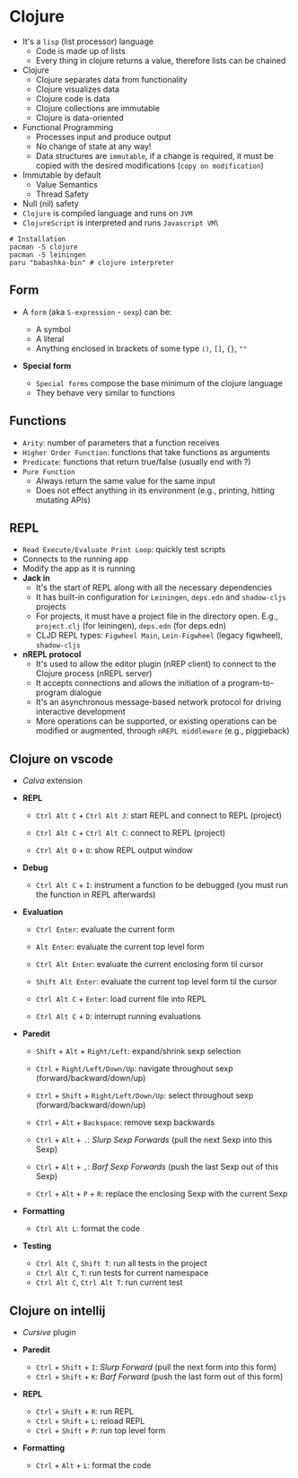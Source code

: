 # Clojure

- It's a `lisp` (list processor) language
  - Code is made up of lists
  - Every thing in clojure returns a value, therefore lists can be chained
- Clojure
  - Clojure separates data from functionality
  - Clojure visualizes data
  - Clojure code is data
  - Clojure collections are immutable
  - Clojure is data-oriented
- Functional Programming
  - Processes input and produce output
  - No change of state at any way!
  - Data structures are `immutable`, if a change is required, it must be copied with the desired modifications (`copy on modification`)
- Immutable by default
  - Value Semantics
  - Thread Safety
- Null (nil) safety
- `Clojure` is compiled language and runs on `JVM`
- `ClojureScript` is interpreted and runs `Javascript VM`\

```shell
# Installation
pacman -S clojure
pacman -S leiningen
paru "babashka-bin" # clojure interpreter
```

## Form

- A `form` (aka `S-expression` - `sexp`) can be:

  - A symbol
  - A literal
  - Anything enclosed in brackets of some type `()`, `[]`, `{}`, `""`

- **Special form**

  - `Special forms` compose the base minimum of the clojure language
  - They behave very similar to functions

## Functions

- `Arity`: number of parameters that a function receives
- `Higher Order Function`: functions that take functions as arguments
- `Predicate`: functions that return true/false (usually end with ?)
- `Pure Function`
  - Always return the same value for the same input
  - Does not effect anything in its environment (e.g., printing, hitting mutating APIs)

## REPL

- `Read Execute/Evaluate Print Loop`: quickly test scripts
- Connects to the running app
- Modify the app as it is running
- **Jack in**
  - It's the start of REPL along with all the necessary dependencies
  - It has built-in configuration for `Leiningen`, `deps.edn` and `shadow-cljs` projects
  - For projects, it must have a project file in the directory open. E.g., `project.clj` (for leiningen), `deps.edn` (for deps.edn)
  - CLJD REPL types: `Figwheel Main`, `Lein-Figwheel` (legacy figwheel), `shadow-cljs`
- **nREPL protocol**
  - It's used to allow the editor plugin (nREP client) to connect to the Clojure process (nREPL server)
  - It accepts connections and allows the initiation of a program-to-program dialogue
  - It's an asynchronous message-based network protocol for driving interactive development
  - More operations can be supported, or existing operations can be modified or augmented, through `nREPL middleware` (e.g., piggieback)

## Clojure on vscode

- _Calva_ extension

- **REPL**

  - `Ctrl Alt C` + `Ctrl Alt J`: start REPL and connect to REPL (project)
  - `Ctrl Alt C` + `Ctrl Alt C`: connect to REPL (project)

  - `Ctrl Alt O` + `O`: show REPL output window

- **Debug**

  - `Ctrl Alt C` + `I`: instrument a function to be debugged (you must run the function in REPL afterwards)

- **Evaluation**

  - `Ctrl Enter`: evaluate the current form
  - `Alt Enter`: evaluate the current top level form

  - `Ctrl Alt Enter`: evaluate the current enclosing form til cursor
  - `Shift Alt Enter`: evaluate the current top level form til the cursor

  - `Ctrl Alt C` + `Enter`: load current file into REPL
  - `Ctrl Alt C` + `D`: interrupt running evaluations

- **Paredit**

  - `Shift` + `Alt` + `Right/Left`: expand/shrink sexp selection

  - `Ctrl` + `Right/Left/Down/Up`: navigate throughout sexp (forward/backward/down/up)
  - `Ctrl` + `Shift` + `Right/Left/Down/Up`: select throughout sexp (forward/backward/down/up)

  - `Ctrl` + `Alt` + `Backspace`: remove sexp backwards
  - `Ctrl` + `Alt` + `.`: _Slurp Sexp Forwards_ (pull the next Sexp into this Sexp)
  - `Ctrl` + `Alt` + `,`: _Barf Sexp Forwards_ (push the last Sexp out of this Sexp)

  - `Ctrl` + `Alt` + `P` + `R`: replace the enclosing Sexp with the current Sexp

- **Formatting**

  - `Ctrl Alt L`: format the code

- **Testing**
  - `Ctrl Alt C`, `Shift T`: run all tests in the project
  - `Ctrl Alt C`, `T`: run tests for current namespace
  - `Ctrl Alt C`, `Ctrl Alt T`: run current test

## Clojure on intellij

- _Cursive_ plugin

- **Paredit**

  - `Ctrl` + `Shift` + `I`: _Slurp Forward_ (pull the next form into this form)
  - `Ctrl` + `Shift` + `K`: _Barf Forward_ (push the last form out of this form)

- **REPL**

  - `Ctrl` + `Shift` + `R`: run REPL
  - `Ctrl` + `Shift` + `L`: reload REPL
  - `Ctrl` + `Shift` + `P`: run top level form

- **Formatting**
  - `Ctrl` + `Alt` + `L`: format the code
